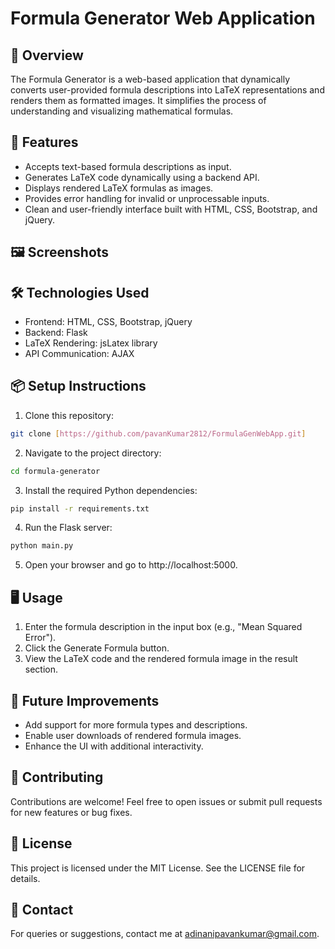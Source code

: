 # Formula Generator Web Application

## 📜 Overview
The Formula Generator is a web-based application that dynamically converts user-provided formula descriptions into LaTeX representations and renders them as formatted images. It simplifies the process of understanding and visualizing mathematical formulas.

## 🌟 Features
* Accepts text-based formula descriptions as input.
* Generates LaTeX code dynamically using a backend API.
* Displays rendered LaTeX formulas as images.
* Provides error handling for invalid or unprocessable inputs.
* Clean and user-friendly interface built with HTML, CSS, Bootstrap, and jQuery.

## 🖼️ Screenshots


## 🛠️ Technologies Used
* Frontend: HTML, CSS, Bootstrap, jQuery
* Backend: Flask
* LaTeX Rendering: jsLatex library
* API Communication: AJAX

## 📦 Setup Instructions
1. Clone this repository:
```bash
git clone [https://github.com/pavanKumar2812/FormulaGenWebApp.git]
```
2. Navigate to the project directory:
```bash
cd formula-generator
```
3. Install the required Python dependencies:
```bash
pip install -r requirements.txt
```
4. Run the Flask server:
```bash
python main.py
```
5. Open your browser and go to http://localhost:5000.
   
## 🖥️ Usage
1. Enter the formula description in the input box (e.g., "Mean Squared Error").
2. Click the Generate Formula button.
3. View the LaTeX code and the rendered formula image in the result section.

## 🚀 Future Improvements
* Add support for more formula types and descriptions.
* Enable user downloads of rendered formula images.
* Enhance the UI with additional interactivity.

## 📝 Contributing
Contributions are welcome! Feel free to open issues or submit pull requests for new features or bug fixes.

## 📄 License
This project is licensed under the MIT License. See the LICENSE file for details.

## 📧 Contact
For queries or suggestions, contact me at adinanipavankumar@gmail.com.
